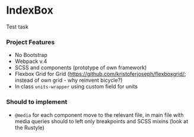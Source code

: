 # IndexBox
Test task  


### Project Features  
* No Bootstrap
* Webpack v.4
* SCSS and components (prototype of own framework)
* Flexbox Grid for Grid (https://github.com/kristoferjoseph/flexboxgrid/; instead of own grid - why reinvent bicycle?)
* In class `units-wrapper` using custom field for units  


### Should to implement  
* `@media` for each component move to the relevant file, in main file with media queries should to left only breakpoints and SCSS mixins (look at the Rustyle)
